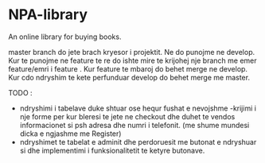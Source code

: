 # NPA-library
An online library for buying books.

master branch do jete brach kryesor i projektit. Ne do punojme ne develop. Kur te punojme ne feature te re do ishte mire te krijohej nje branch me emer feature/emri i feature .
Kur feature te mbaroj do behet merge ne develop. Kur cdo ndryshim te kete perfunduar develop do behet merge me master. 

TODO  :
  - ndryshimi i tabelave duke shtuar ose hequr fushat e nevojshme
  -krijimi i nje forme per kur bleresi te jete ne checkout dhe duhet te vendos informacionet si psh adresa dhe numri i telefonit. (me shume mundesi dicka e ngjashme me Register)
  - ndryshimet te tabelat e adminit dhe perdoruesit me butonat e ndryshuar si dhe implementimi i funksionalitetit te ketyre butonave.

